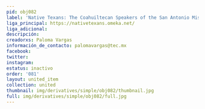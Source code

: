 ```yaml
---
pid: obj082
label: 'Native Texans: The Coahuiltecan Speakers of the San Antonio Mission'
liga_principal: https://nativetexans.omeka.net/
liga_adicional: 
descripción: 
creadorxs: Paloma Vargas
información_de_contacto: palomavargas@tec.mx
facebook: 
twitter: 
instagram: 
estatus: inactivo
order: '081'
layout: united_item
collection: united
thumbnail: img/derivatives/simple/obj082/thumbnail.jpg
full: img/derivatives/simple/obj082/full.jpg
---
```

